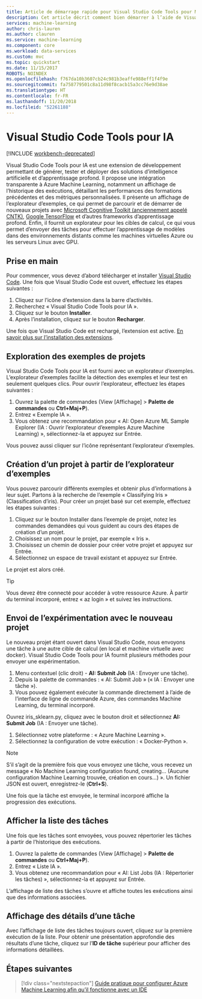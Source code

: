```yaml
---
title: Article de démarrage rapide pour Visual Studio Code Tools pour Machine Learning sur Azure | Microsoft Docs
description: Cet article décrit comment bien démarrer à l’aide de Visual Studio Code Tools pour Machine Learning, entre la création d’une expérimentation, l’apprentissage d’un modèle et la mise en place d’un service web.
services: machine-learning
author: chris-lauren
ms.author: clauren
ms.service: machine-learning
ms.component: core
ms.workload: data-services
ms.custom: mvc
ms.topic: quickstart
ms.date: 11/15/2017
ROBOTS: NOINDEX
ms.openlocfilehash: f767da10b3607cb24c981b3eaffe988eff1f4f9e
ms.sourcegitcommit: fa758779501c8a11d98f8cacb15a3cc76e9d38ae
ms.translationtype: HT
ms.contentlocale: fr-FR
ms.lasthandoff: 11/20/2018
ms.locfileid: "52261188"
---
```

# <a name="visual-studio-code-tools-for-ai"></a>Visual Studio Code Tools pour IA

[!INCLUDE [workbench-deprecated](../../../includes/aml-deprecating-preview-2017.md)] 

Visual Studio Code Tools pour IA est une extension de développement permettant de générer, tester et déployer des solutions d’intelligence artificielle et d’apprentissage profond. Il propose une intégration transparente à Azure Machine Learning, notamment un affichage de l’historique des exécutions, détaillant les performances des formations précédentes et des métriques personnalisées. Il présente un affichage de l’explorateur d’exemples, ce qui permet de parcourir et de démarrer de nouveaux projets avec [Microsoft Cognitive Toolkit (anciennement appelé CNTK)](https://docs.microsoft.com/cognitive-toolkit/), [Google TensorFlow](https://www.tensorflow.org) et d’autres frameworks d’apprentissage profond. Enfin, il fournit un explorateur pour les cibles de calcul, ce qui vous permet d’envoyer des tâches pour effectuer l’apprentissage de modèles dans des environnements distants comme les machines virtuelles Azure ou les serveurs Linux avec GPU. 
 
## <a name="getting-started"></a>Prise en main 
Pour commencer, vous devez d’abord télécharger et installer [Visual Studio Code](https://code.visualstudio.com/Download). Une fois que Visual Studio Code est ouvert, effectuez les étapes suivantes :
1. Cliquez sur l’icône d’extension dans la barre d’activités. 
2. Recherchez « Visual Studio Code Tools pour IA ». 
3. Cliquez sur le bouton **Installer**. 
4. Après l’installation, cliquez sur le bouton **Recharger**. 

Une fois que Visual Studio Code est rechargé, l’extension est active. [En savoir plus sur l’installation des extensions](https://code.visualstudio.com/docs/editor/extension-gallery).

## <a name="exploring-project-samples"></a>Exploration des exemples de projets
Visual Studio Code Tools pour IA est fourni avec un explorateur d’exemples. L’explorateur d’exemples facilite la détection des exemples et leur test en seulement quelques clics. Pour ouvrir l’explorateur, effectuez les étapes suivantes :   
1. Ouvrez la palette de commandes (View [Affichage] > **Palette de commandes** ou **Ctrl+Maj+P**).
2. Entrez « Exemple IA ». 
3. Vous obtenez une recommandation pour « AI: Open Azure ML Sample Explorer (IA : Ouvrir l’explorateur d’exemples Azure Machine Learning) », sélectionnez-la et appuyez sur Entrée. 

Vous pouvez aussi cliquer sur l’icône représentant l’explorateur d’exemples.

## <a name="creating-a-new-project-from-the-sample-explorer"></a>Création d’un projet à partir de l’explorateur d’exemples 
Vous pouvez parcourir différents exemples et obtenir plus d’informations à leur sujet. Partons à la recherche de l’exemple « Classifying Iris » (Classification d’iris). Pour créer un projet basé sur cet exemple, effectuez les étapes suivantes :
1. Cliquez sur le bouton Installer dans l’exemple de projet, notez les commandes demandées qui vous guident au cours des étapes de création d’un projet. 
2. Choisissez un nom pour le projet, par exemple « Iris ».
3. Choisissez un chemin de dossier pour créer votre projet et appuyez sur Entrée. 
4. Sélectionnez un espace de travail existant et appuyez sur Entrée.

Le projet est alors créé.

> [!TIP]
> Vous devez être connecté pour accéder à votre ressource Azure. À partir du terminal incorporé, entrez « az login » et suivez les instructions. 

## <a name="submitting-experiment-with-the-new-project"></a>Envoi de l’expérimentation avec le nouveau projet
Le nouveau projet étant ouvert dans Visual Studio Code, nous envoyons une tâche à une autre cible de calcul (en local et machine virtuelle avec docker).
Visual Studio Code Tools pour IA fournit plusieurs méthodes pour envoyer une expérimentation. 
1. Menu contextuel (clic droit) - **AI: Submit Job** (IA : Envoyer une tâche).
2. Depuis la palette de commandes : « AI: Submit Job » (« IA : Envoyer une tâche »).
3. Vous pouvez également exécuter la commande directement à l’aide de l’interface de ligne de commande Azure, des commandes Machine Learning, du terminal incorporé.

Ouvrez iris_sklearn.py, cliquez avec le bouton droit et sélectionnez **AI: Submit Job** (IA : Envoyer une tâche).
1. Sélectionnez votre plateforme : « Azure Machine Learning ».
2. Sélectionnez la configuration de votre exécution : « Docker-Python ».

> [!NOTE]
> S’il s’agit de la première fois que vous envoyez une tâche, vous recevez un message « No Machine Learning configuration found, creating... (Aucune configuration Machine Learning trouvée, création en cours...) ». Un fichier JSON est ouvert, enregistrez-le (**Ctrl+S**).

Une fois que la tâche est envoyée, le terminal incorporé affiche la progression des exécutions. 

## <a name="view-list-of-jobs"></a>Afficher la liste des tâches
Une fois que les tâches sont envoyées, vous pouvez répertorier les tâches à partir de l’historique des exécutions.
1. Ouvrez la palette de commandes (View [Affichage] > **Palette de commandes** ou **Ctrl+Maj+P**).
2. Entrez « Liste IA ».
3. Vous obtenez une recommandation pour « AI: List Jobs (IA : Répertorier les tâches) », sélectionnez-la et appuyez sur Entrée.

L’affichage de liste des tâches s’ouvre et affiche toutes les exécutions ainsi que des informations associées.

## <a name="view-job-details"></a>Affichage des détails d’une tâche
Avec l’affichage de liste des tâches toujours ouvert, cliquez sur la première exécution de la liste.
Pour obtenir une présentation approfondie des résultats d’une tâche, cliquez sur l’**ID de tâche** supérieur pour afficher des informations détaillées. 

## <a name="next-steps"></a>Étapes suivantes
> [!div class="nextstepaction"]
> [Guide pratique pour configurer Azure Machine Learning afin qu’il fonctionne avec un IDE](./how-to-configure-your-IDE.md)
